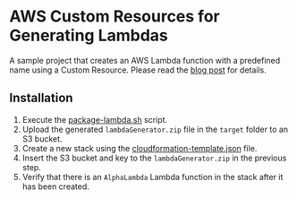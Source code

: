 # AWS Custom Resources for Generating Lambdas

A sample project that creates an AWS Lambda function with a predefined name using a Custom Resource. Please read the
[blog post](https://www.jayway.com/2016/03/03/custom-resource-generating-lambdas/) for details.

## Installation

1. Execute the [package-lambda.sh](package-lambda.sh) script.
2. Upload the generated `lambdaGenerator.zip` file in the `target` folder to an S3 bucket.
3. Create a new stack using the [cloudformation-template.json](cloudformation-template.json) file.
4. Insert the S3 bucket and key to the `lambdaGenerator.zip` in the previous step.
5. Verify that there is an `AlphaLambda` Lambda function in the stack after it has been created.